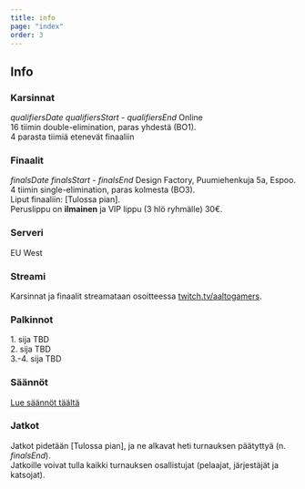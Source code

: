 ```yaml
---
title: info
page: "index"
order: 3
---
```


## Info

### Karsinnat

$qualifiersDate$ $qualifiersStart$ - $qualifiersEnd$ Online  
16 tiimin double-elimination, paras yhdestä (BO1).  
4 parasta tiimiä etenevät finaaliin

### Finaalit

$finalsDate$ $finalsStart$ - $finalsEnd$ Design Factory, Puumiehenkuja 5a, Espoo.  
4 tiimin single-elimination, paras kolmesta (BO3).  
Liput finaaliin: [Tulossa pian].  
Peruslippu on **ilmainen** ja VIP lippu (3 hlö ryhmälle) 30€.

### Serveri

EU West

### Streami

Karsinnat ja finaalit streamataan osoitteessa [twitch.tv/aaltogamers](https://twitch.tv/aaltogamers).

### Palkinnot

1\. sija TBD  
2\. sija TBD  
3\.-4. sija TBD

### Säännöt

[Lue säännöt täältä](/rules)


### Jatkot

Jatkot pidetään [Tulossa pian], ja ne alkavat heti turnauksen päätyttyä (n. $finalsEnd$).  
Jatkoille voivat tulla kaikki turnauksen osallistujat (pelaajat, järjestäjät ja katsojat).  

